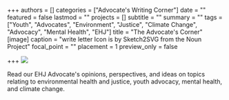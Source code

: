 +++
authors = []
categories = ["Advocate's Writing Corner"]
date = ""
featured = false
lastmod = ""
projects = []
subtitle = ""
summary = ""
tags = ["Youth", "Advocates", "Environment", "Justice", "Climate Change", "Advocacy", "Mental Health", "EHJ"]
title = "The Advocate's Corner"
[image]
caption = "write letter Icon is by Sketch2SVG from the Noun Project"
focal_point = ""
placement = 1
preview_only = false

+++
![](/uploads/ehj-noun_write-letter_small.png)

Read our EHJ Advocate's opinions, perspectives, and ideas on topics relating to environmental health and justice, youth advocacy, mental health, and climate change.